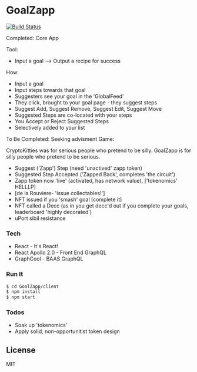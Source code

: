 # GoalZapp



[![Build Status](https://travis-ci.org/joemccann/dillinger.svg?branch=master)](https://travis-ci.org/joemccann/dillinger)

Completed: Core App

Tool:
- Input a goal --> Output a recipe for success 
  
How: 
  - Input a goal
  - Input  steps towards that goal
  - Suggesters see your goal in the 'GlobalFeed'
  - They click, brought to your goal page - they suggest steps
  - Suggest Add, Suggest Remove, Suggest Edit, Suggest Move
  - Suggested Steps are co-located with your steps
  - You Accept or Reject Suggested Steps
  - Selectively added to your list
 

To Be Completed:
Seeking advisment
Game: 

CryptoKitties was for serious people who pretend to be silly.
GoalZapp is for silly people who pretend to be serious.

  - Suggest ('Zapp') Step (need 'unactived' zapp token)
  - Suggested Step Accepted ('Zapped Back', completes 'the circuit')
  - Zapp token now 'live' (activated, has network value), ['tokenomics' HELLLP]
  - [de la Rouviere- 'issue collectables!'] 
  - NFT issued if you 'smash' goal [complete it]
  - NFT called a Decc (as in you get decc'd out if you complete your goals, leaderboard 'highly decorated')
- uPort sibil resistance



### Tech

* React - It's React!
* React Apollo 2.0 - Front End GraphQL 
* GraphCool - BAAS GraphQL



### Run It

```sh
$ cd GoalZapp/client
$ npm install 
$ npm start
```



### Todos

 - Soak up 'tokenomics'
 - Apply solid, non-opportunitist token design

License
----

MIT



